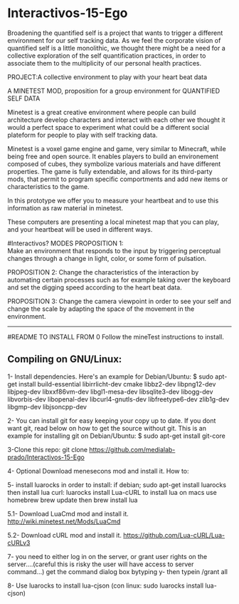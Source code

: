 # Interactivos-15-Ego


Broadening the quantified self is a project that wants to trigger a different environment for our self tracking data. 
As we feel the corporate vision of quantified self is a little monolithic, we thought there might be a need for a collective exploration of the self quantification practices, in order to associate them to the multiplicity of our personal health practices. 

PROJECT:A collective environment to play with your heart beat data

A MINETEST MOD, proposition for a group environment for QUANTIFIED SELF DATA

Minetest is a great creative environment where people can build architecture develop characters and interact with each other we thought it would a perfect space to experiment what could be a different social plateform for people to play with self tracking data.

Minetest is a voxel game engine and game, very similar to Minecraft, while being free and open source. It enables players to build an environement composed of cubes, they symbolize various materials and have different properties. The game is fully extendable, and allows for its third-party mods, that permit to program specific comportments and add new items or characteristics to the game.



In this prototype we offer you to measure your heartbeat and to use this information as raw material in minetest.

These computers are presenting a local minetest map that you can play, and your heartbeat will be used in different ways.


#Interactivos? MODES
PROPOSITION 1:  
Make an environment that responds to the input by triggering perceptual changes through a change in light, color, or some form of pulsation.

PROPOSITION 2:
Change the characteristics of the interaction by automating certain processes such as for example taking over the keyboard and set the digging speed according to the heart beat data.

PROPOSITION 3:
Change the camera viewpoint in order to see your self and change the scale by adapting the space of the movement in the environment.

-------------

#README TO INSTALL FROM 0
Follow the mineTest instructions to install.

Compiling on GNU/Linux:
-----------------------

1- Install dependencies. Here's an example for Debian/Ubuntu:
$ sudo apt-get install build-essential libirrlicht-dev cmake libbz2-dev libpng12-dev libjpeg-dev libxxf86vm-dev libgl1-mesa-dev libsqlite3-dev libogg-dev libvorbis-dev libopenal-dev libcurl4-gnutls-dev libfreetype6-dev zlib1g-dev libgmp-dev libjsoncpp-dev

2- You can install git for easy keeping your copy up to date.
If you dont want git, read below on how to get the source without git.
This is an example for installing git on Debian/Ubuntu:
$ sudo apt-get install git-core

3-Clone this repo:
git clone https://github.com/medialab-prado/Interactivos-15-Ego

4- Optional Download menesecons mod and install it.
How to:

5- install luarocks in order to install: if debian; sudo apt-get install luarocks
then install lua curl: luarocks install Lua-cURL
to install lua on macs use homebrew brew update then brew install lua

5.1- Download LuaCmd mod and install it.
http://wiki.minetest.net/Mods/LuaCmd

5.2- Download cURL mod and install it.
https://github.com/Lua-cURL/Lua-cURLv3

7- you need to either log in on the server, or grant user rights on the server....(careful this is risky the user will have access to server command...) get the command dialog box bytyping y- then typein /grant <player> all 

8- Use luarocks to install lua-cjson (con linux: sudo luarocks install lua-cjson)
